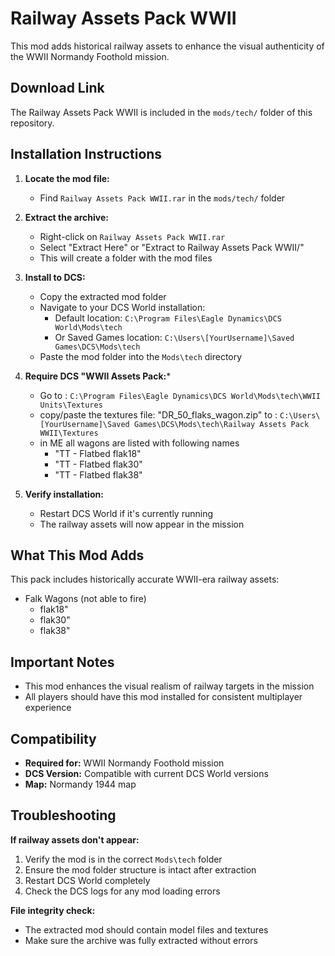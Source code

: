 # Railway Assets Pack WWII

This mod adds historical railway assets to enhance the visual authenticity of the WWII Normandy Foothold mission.

## Download Link

The Railway Assets Pack WWII is included in the `mods/tech/` folder of this repository.

## Installation Instructions

1. **Locate the mod file:**
   - Find `Railway Assets Pack WWII.rar` in the `mods/tech/` folder

2. **Extract the archive:**
   - Right-click on `Railway Assets Pack WWII.rar`
   - Select "Extract Here" or "Extract to Railway Assets Pack WWII/"
   - This will create a folder with the mod files

3. **Install to DCS:**
   - Copy the extracted mod folder
   - Navigate to your DCS World installation:
     - Default location: `C:\Program Files\Eagle Dynamics\DCS World\Mods\tech`
     - Or Saved Games location: `C:\Users\[YourUsername]\Saved Games\DCS\Mods\tech`
   - Paste the mod folder into the `Mods\tech` directory

4. **Require DCS "WWII Assets Pack:***
    - Go to : `C:\Program Files\Eagle Dynamics\DCS World\Mods\tech\WWII Units\Textures`
    - copy/paste the textures file: "DR_50_flaks_wagon.zip" to : `C:\Users\[YourUsername]\Saved Games\DCS\Mods\tech\Railway Assets Pack WWII\Textures`
    - in ME all wagons are listed with following names
        - "TT - Flatbed flak18"
        - "TT - Flatbed flak30"
        - "TT - Flatbed flak38"

5. **Verify installation:**
   - Restart DCS World if it's currently running
   - The railway assets will now appear in the mission

## What This Mod Adds

This pack includes historically accurate WWII-era railway assets:
- Falk Wagons (not able to fire)
    - flak18"
    - flak30"
    - flak38"

## Important Notes

- This mod enhances the visual realism of railway targets in the mission
- All players should have this mod installed for consistent multiplayer experience

## Compatibility

- **Required for:** WWII Normandy Foothold mission
- **DCS Version:** Compatible with current DCS World versions
- **Map:** Normandy 1944 map

## Troubleshooting

**If railway assets don't appear:**
1. Verify the mod is in the correct `Mods\tech` folder
2. Ensure the mod folder structure is intact after extraction
3. Restart DCS World completely
4. Check the DCS logs for any mod loading errors

**File integrity check:**
- The extracted mod should contain model files and textures
- Make sure the archive was fully extracted without errors
